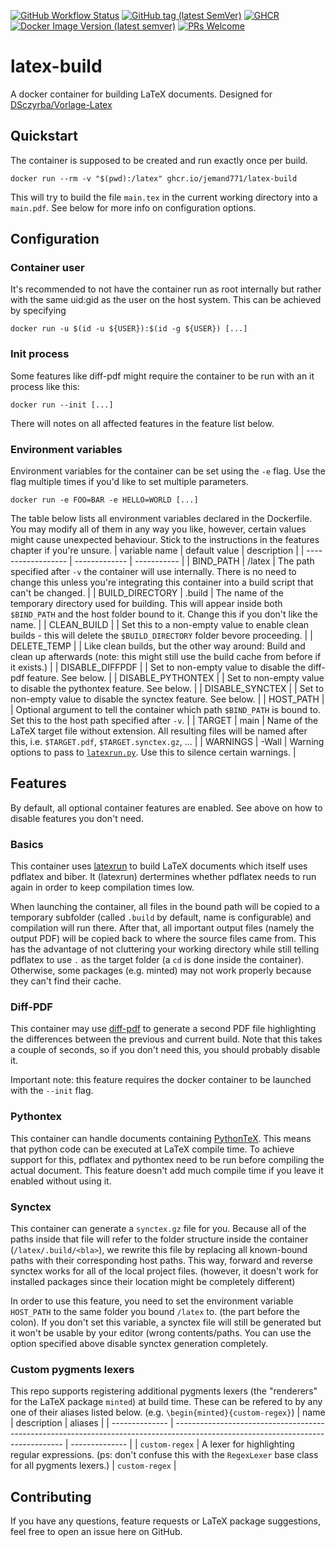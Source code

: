[![GitHub Workflow Status](https://img.shields.io/github/workflow/status/jemand771/latex-build/docker-build?style=for-the-badge)](https://github.com/jemand771/latex-build/actions)
[![GitHub tag (latest SemVer)](https://img.shields.io/github/v/tag/jemand771/latex-build?label=release&style=for-the-badge)](https://github.com/jemand771/latex-build/releases/latest)
[![GHCR](https://img.shields.io/badge/GHCR-same_as_---->-blue.svg?style=for-the-badge)](https://github.com/jemand771/latex-build/pkgs/container/latex-build)
[![Docker Image Version (latest semver)](https://img.shields.io/docker/v/jemand771/latex-build?label=docker%20hub&sort=semver&style=for-the-badge)](https://hub.docker.com/repository/docker/jemand771/latex-build)
[![PRs Welcome](https://img.shields.io/badge/Pull_requests-welcome-brightgreen.svg?style=for-the-badge)](https://github.com/jemand771/latex-build/compare)
# latex-build
A docker container for building LaTeX documents. Designed for [DSczyrba/Vorlage-Latex](https://github.com/DSczyrba/Vorlage-Latex)

## Quickstart
The container is supposed to be created and run exactly once per build.
```
docker run --rm -v "$(pwd):/latex" ghcr.io/jemand771/latex-build
```
This will try to build the file `main.tex` in the current working directory into a `main.pdf`. See below for more info on configuration options.

## Configuration
### Container user
It's recommended to not have the container run as root internally but rather with the same uid:gid as the user on the host system. This can be achieved by specifying
```
docker run -u $(id -u ${USER}):$(id -g ${USER}) [...]
```

### Init process
Some features like diff-pdf might require the container to be run with an it process like this:
```
docker run --init [...]
```
There will notes on all affected features in the feature list below.


### Environment variables
Environment variables for the container can be set using the `-e` flag. Use the flag multiple times if you'd like to set multiple parameters.
```
docker run -e FOO=BAR -e HELLO=WORLD [...]
```
The table below lists all environment variables declared in the Dockerfile. You may modify all of them in any way you like, however, certain values might cause unexpected behaviour. Stick to the instructions in the features chapter if you're unsure.
| variable name      | default value | description |
| ------------------ | ------------- | ----------- |
| BIND_PATH          | /latex        | The path specified after `-v` the container will use internally. There is no need to change this unless you're integrating this container into a build script that can't be changed. |
| BUILD_DIRECTORY    | .build        | The name of the temporary directory used for building. This will appear inside both `$BIND_PATH` and the host folder bound to it. Change this if you don't like the name. |
| CLEAN_BUILD        |               | Set this to a non-empty value to enable clean builds - this will delete the `$BUILD_DIRECTORY` folder bevore proceeding. |
| DELETE_TEMP        |               | Like clean builds, but the other way around: Build and clean up afterwards (note: this might still use the build cache from before if it exists.) |
| DISABLE_DIFFPDF    |               | Set to non-empty value to disable the diff-pdf feature. See below. |
| DISABLE_PYTHONTEX  |               | Set to non-empty value to disable the pythontex feature. See below. |
| DISABLE_SYNCTEX    |               | Set to non-empty value to disable the synctex feature. See below. |
| HOST_PATH          |               | Optional argument to tell the container which path `$BIND_PATH` is bound to. Set this to the host path specified after `-v`. |
| TARGET             | main          | Name of the LaTeX target file without extension. All resulting files will be named after this, i.e. `$TARGET.pdf`, `$TARGET.synctex.gz`, ... |
| WARNINGS           | -Wall         | Warning options to pass to [`latexrun.py`](https://github.com/aclements/latexrun). Use this to silence certain warnings. |

## Features
By default, all optional container features are enabled. See above on how to disable features you don't need.

### Basics
This container uses [latexrun](https://github.com/aclements/latexrun) to build LaTeX documents which itself uses pdflatex and biber. It (latexrun) dertermines whether pdflatex needs to run again in order to keep compilation times low.

When launching the container, all files in the bound path will be copied to a temporary subfolder (called `.build` by default, name is configurable) and compilation will run there. After that, all important output files (namely the output PDF) will be copied back to where the source files came from. This has the advantage of not cluttering your working directory while still telling pdflatex to use `.` as the target folder (a `cd` is done inside the container). Otherwise, some packages (e.g. minted) may not work properly because they can't find their cache.

### Diff-PDF
This container may use [diff-pdf](https://vslavik.github.io/diff-pdf/) to generate a second PDF file highlighting the differences between the previous and current build. Note that this takes a couple of seconds, so if you don't need this, you should probably disable it.

Important note: this feature requires the docker container to be launched with the `--init` flag.

### Pythontex
This container can handle documents containing [PythonTeX](https://ctan.org/pkg/pythontex). This means that python code can be executed at LaTeX compile time. To achieve support for this, pdflatex and pythontex need to be run before compiling the actual document. This feature doesn't add much compile time if you leave it enabled without using it.

### Synctex
This container can generate a `synctex.gz` file for you. Because all of the paths inside that file will refer to the folder structure inside the container (`/latex/.build/<bla>`), we rewrite this file by replacing all known-bound paths with their corresponding host paths. This way, forward and reverse synctex works for all of the local project files. (however, it doesn't work for installed packages since their location might be completely different)

In order to use this feature, you need to set the environment variable `HOST_PATH` to the same folder you bound `/latex` to. (the part before the colon). If you don't set this variable, a synctex file will still be generated but it won't be usable by your editor (wrong contents/paths. You can use the option specified above disable synctex generation completely.

### Custom pygments lexers
This repo supports registering additional pygments lexers (the "renderers" for the LaTeX package `minted`) at build time. These can be refered to by any one of their aliases listed below. (e.g. `\begin{minted}{custom-regex}`)
| name           | description                                                                                                                      | aliases        |
| -------------- | -------------------------------------------------------------------------------------------------------------------------------- | -------------- |
| `custom-regex` | A lexer for highlighting regular expressions. (ps: don't confuse this with the `RegexLexer` base class for all pygments lexers.) | `custom-regex` |

## Contributing
If you have any questions, feature requests or LaTeX package suggestions, feel free to open an issue here on GitHub.
